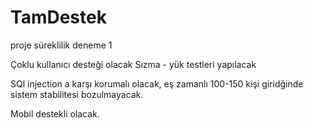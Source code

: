# TamDestek
proje süreklilik
deneme 1

Çoklu kullanıcı desteği olacak
Sızma - yük testleri yapılacak

SQl injection a karşı korumalı olacak, eş zamanlı 100-150 kişi giridğinde sistem stabilitesi bozulmayacak.

Mobil destekli olacak.
